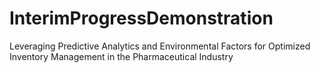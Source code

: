 # InterimProgressDemonstration
Leveraging Predictive Analytics and Environmental Factors for Optimized Inventory Management in the Pharmaceutical Industry
